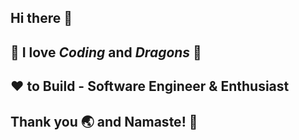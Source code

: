 ## Hi there 👋

## 🦄 I love _Coding_ and _Dragons_ 🐲

## ❤ to Build - Software Engineer & Enthusiast

## Thank you 🌏 and Namaste! 🙏

<!--
**buzu84/buzu84** is a ✨ _special_ ✨ repository because its `README.md` (this file) appears on your GitHub profile.

Here are some ideas to get you started:

- 🔭 I’m currently working on ...
- 🌱 I’m currently learning ...
- 👯 I’m looking to collaborate on ...
- 🤔 I’m looking for help with ...
- 💬 Ask me about ...
- 📫 How to reach me: ...
- 😄 Pronouns: ...
- ⚡ Fun fact: ...
-->
